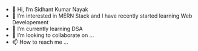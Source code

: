 - 👋 Hi, I’m Sidhant Kumar Nayak
- 👀 I’m interested in MERN Stack and I have recently started learning Web Developement
- 🌱 I’m currently learning DSA
- 💞️ I’m looking to collaborate on ...
- 📫 How to reach me ...

<!---
macyapp/macyapp is a ✨ special ✨ repository because its `README.md` (this file) appears on your GitHub profile.
You can click the Preview link to take a look at your changes.
--->

